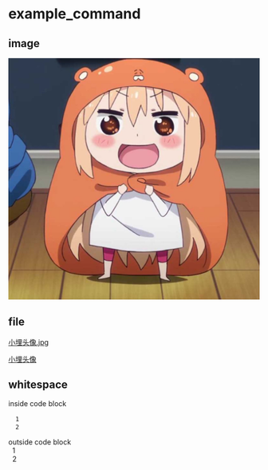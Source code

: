 # example_command


## image  
<!-- $$image("C:/Users/Plato/Desktop/Tmp/小埋头像.jpg") -->  
<img src="/example/assets/2021/20211112_0001.jpg">


## file  
<!-- $$file("C:/Users/Plato/Desktop/Tmp/小埋头像.jpg") -->  
<a href="/example/assets/2021/20211112_0001.jpg">小埋头像.jpg</a>

<!-- $$file("C:/Users/Plato/Desktop/Tmp/小埋头像.jpg", "小埋头像") -->  
<a href="/example/assets/2021/20211112_0001.jpg">小埋头像</a>


## whitespace

inside code block  
```  
  1  
  2  
```

outside code block  
  1  
  2
